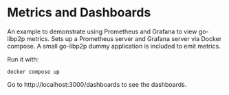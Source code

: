 # Metrics and Dashboards

An example to demonstrate using Prometheus and Grafana to view go-libp2p
metrics. Sets up a Prometheus server and Grafana server via Docker compose. A
small go-libp2p dummy application is included to emit metrics.

Run it with:

```
docker compose up
```

Go to http://localhost:3000/dashboards to see the dashboards.